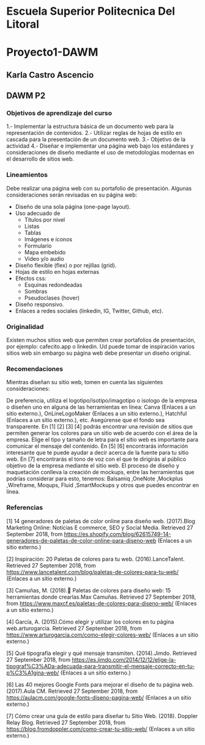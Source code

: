 # Escuela Superior Politecnica Del Litoral
# Proyecto1-DAWM


## Karla Castro Ascencio
## DAWM P2


### Objetivos de aprendizaje del curso
1.- Implementar la estructura básica de un documento web para la representación de contenidos.
2.- Utilizar reglas de hojas de estilo en cascada para la presentación de un documento web.
3.- Objetivo de la actividad
4.- Diseñar e implementar una página web bajo los estándares y consideraciones de diseño mediante el uso de metodologías modernas en el desarrollo de sitios web.

### Lineamientos
Debe realizar una página web con su portafolio de presentación. Algunas consideraciones serán revisadas en su página web:

- Diseño de una sola página (one-page layout).
- Uso adecuado de
  - Títulos por nivel
  - Listas
  - Tablas
  - Imágenes e íconos
  - Formulario
  - Mapa embebido
  - Video y/o audio 
- Diseño flexible (flex) o por rejillas (grid).
- Hojas de estilo en hojas externas
- Efectos css:
    - Esquinas redondeadas
    - Sombras
    - Pseudoclases (hover)
- Diseño responsivo. 
- Enlaces a redes sociales (linkedin, IG, Twitter, Github, etc).

### Originalidad
Existen muchos sitios web que permiten crear portafolios de presentación, por ejemplo: cafecito.app o linkedin. Ud puede tomar de inspiración varios sitios web sin embargo su página web debe presentar un diseño original. 

### Recomendaciones
Mientras diseñan su sitio web, tomen en cuenta las siguientes consideraciones: 

De preferencia, utiliza el logotipo/isotipo/imagotipo o isologo de la empresa o diseñen uno en alguna de las herramientas en línea: Canva (Enlaces a un sitio externo.), OnLineLogoMaker (Enlaces a un sitio externo.), Hatchful (Enlaces a un sitio externo.), etc. Asegúrense que el fondo sea transparente.
En [1] [2] [3] [4] podrás encontrar una revisión de sitios que permiten generar los colores para un sitio web de acuerdo con el área de la empresa. 
Elige el tipo y tamaño de letra para el sitio web es importante para comunicar el mensaje del contenido. En [5] [6] encontrarás información interesante que te puede ayudar a decir acerca de la fuente para tu sitio web. 
En [7] encontrarás el tono de voz con el que te dirigirás al público objetivo de la empresa mediante el sitio web.
El proceso de diseño y maquetación conlleva la creación de mockups, entre las herramientas que podrías considerar para esto, tenemos: Balsamiq ,OneNote ,Mockplus ,Wireframe, Moqups, Fluid ,SmartMockups y otros que puedes encontrar en línea. 

### Referencias

[1] 14 generadores de paletas de color online para diseño web. (2017).Blog Marketing Online: Noticias E commerce, SEO y Social Media. Retrieved 27 September 2018, from https://es.shopify.com/blog/62615749-14-generadores-de-paletas-de-color-online-para-diseno-web (Enlaces a un sitio externo.) 

[2] Inspiración: 20 Paletas de colores para tu web. (2016).LanceTalent. Retrieved 27 September 2018, from https://www.lancetalent.com/blog/paletas-de-colores-para-tu-web/ (Enlaces a un sitio externo.) 

[3] Camuñas, M. (2018).🎨 Paletas de colores para diseño web: 15 herramientas donde crearlas.Max Camuñas. Retrieved 27 September 2018, from https://www.maxcf.es/paletas-de-colores-para-diseno-web/ (Enlaces a un sitio externo.) 

[4] García, A. (2015).Cómo elegir y utilizar los colores en tu página web.arturogarcia. Retrieved 27 September 2018, from https://www.arturogarcia.com/como-elegir-colores-web/ (Enlaces a un sitio externo.) 

[5] Qué tipografía elegir y qué mensaje transmiten. (2014).Jimdo. Retrieved 27 September 2018, from https://es.jimdo.com/2014/12/12/elige-la-tipograf%C3%ADa-adecuada-para-transmitir-el-mensaje-correcto-en-tu-p%C3%A1gina-web/ (Enlaces a un sitio externo.) 

[6] Las 40 mejores Google Fonts para mejorar el diseño de tu página web. (2017).Aula CM. Retrieved 27 September 2018, from https://aulacm.com/google-fonts-diseno-pagina-web/ (Enlaces a un sitio externo.) 

[7] Cómo crear una guía de estilo para diseñar tu Sitio Web. (2018). Doppler Relay Blog. Retrieved 27 September 2018, from https://blog.fromdoppler.com/como-crear-tu-sitio-web/ (Enlaces a un sitio externo.) 

